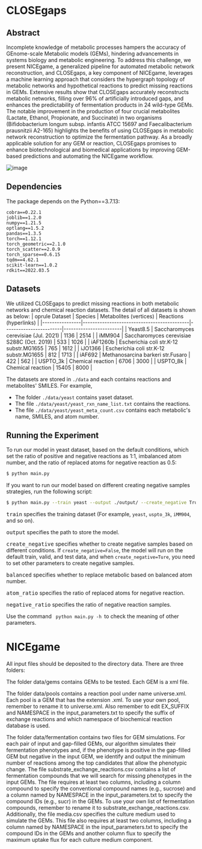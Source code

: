# CLOSEgaps

## Abstract
Incomplete knowledge of metabolic processes hampers the accuracy of GEnome-scale Metabolic models (GEMs), hindering advancements in systems biology and metabolic engineering. To address this challenge, we present NICEgame, a generalized pipeline for automated metabolic network reconstruction, and CLOSEgaps, a key component of NICEgame, leverages a machine learning approach that considers the hypergraph topology of metabolic networks and hypothetical reactions to predict missing reactions in GEMs. Extensive results show that CLOSEgaps accurately reconstructs metabolic networks, filling over $96\%$ of artificially introduced gaps, and enhances the predictability of fermentation products in $24$ wild-type GEMs. The notable improvement in the production of four crucial metabolites (Lactate, Ethanol, Propionate, and Succinate) in two organisms (Bifidobacterium longum subsp. infantis ATCC 15697 and Faecalibacterium prausnitzii A2-165) highlights the benefits of using CLOSEgaps in metabolic network reconstruction to optimize the fermentation pathway. As a broadly applicable solution for any GEM or reaction, CLOSEgaps promises to enhance biotechnological and biomedical applications by improving GEM-based predictions and automating the NICEgame workflow.

![image](./img/model.png)

## Dependencies
The package depends on the Python==3.7.13:
```
cobra==0.22.1
joblib==1.2.0
numpy==1.21.5
optlang==1.5.2
pandas==1.3.5
torch==1.12.1
torch_geometric==2.1.0
torch_scatter==2.0.9
torch_sparse==0.6.15 
tqdm==4.62.1
scikit-learn==1.0.2
rdkit==2022.03.5
```

## Datasets
We utilized CLOSEgaps to predict missing reactions in both metabolic networks and chemical reaction datasets. The detail of all datasets is shown as below:
| oprule Dataset | Species                                    | Metabolites (vertices) | Reactions (hyperlinks) |
|----------------|--------------------------------------------|------------------------|------------------------|
| Yeast8.5       | Saccharomyces cerevisiae (Jul. 2021)       | 1136                   | 2514                   |
| iMM904         | Saccharomyces cerevisiae S288C (Oct. 2019) | 533                    | 1026                   |
| iAF1260b       | Escherichia coli str.K-12 substr.MG1655    | 765                    | 1612                   |
| iJO1366        | Escherichia coli str.K-12 substr.MG1655    | 812                    | 1713                   |
| iAF692         | Methanosarcina barkeri str.Fusaro          | 422                    | 562                    |
| USPTO\_3k      | Chemical reaction                          | 6706                   | 3000                   |
| USPTO\_8k      | Chemical reaction                          | 15405                  | 8000                   |

The datasets are stored in ```./data``` and each contains reactions and metabolites' SMILES. 
For example, 
* The folder ```./data/yeast```  contains yaset dataset. 
* The file ```./data/yeast/yeast_rxn_name_list.txt``` contains the reactions.
* The file ```./data/yeast/yeast_meta_count.csv``` contains each metabolic's name, SMILES, and atom number.

## Running the Experiment
To run our model in yeast dataset, based on the default conditions, which set the ratio of positive and negative reactions as 1:1, imbalanced atom number, and the ratio of replaced atoms for negative reaction as 0.5:
```bash
$ python main.py
```
If you want to run our model based on different creating negative samples strategies, run the following script:
```bash
$ python main.py --train yeast --output ./output/ --create_negative True --balanced True --atom_ratio 0.5 --negative_ratio 2
```

<kbd>train</kbd> specifies the training dataset (For example, ```yeast```, ```uspto_3k```,  ```iMM904```, and so on).

<kbd>output</kbd> specifies the path to store the model.

<kbd>create_negative</kbd> specifies whether to create negative samples based on different conditions. If ```create_negative=False```, the model will run on the default train, valid, and test data, and when ```create_negative=Ture```, you need to set other parameters to create negative samples. 

<kbd>balanced</kbd> specifies whether to replace metabolic based on balanced atom number.

<kbd>atom_ratio</kbd> specifies the ratio of replaced atoms for negative reaction.

<kbd>negative_ratio</kbd> specifies the ratio of negative reaction samples.

Use the command <code> python main.py -h </code>to check the meaning of other parameters.

# NICEgame
All input files should be deposited to the directory <kdb>data<kdb>. There are three folders:

The folder <kdb>data/gems<kdb> contains GEMs to be tested. Each GEM is a xml file.

The folder <kdb>data/pools<kdb> contains a reaction pool under name <kdb>universe.xml<kdb>. Each pool is a GEM that has the extension <kdb>.xml<kdb>. To use your own pool, remember to rename it to <kdb>universe.xml<kdb>. Also remember to edit <kdb>EX_SUFFIX<kdb> and <kdb>NAMESPACE<kdb> in the input_parameters.txt to specify the suffix of exchange reactions and which namespace of biochemical reaction database is used. 

The folder <kdb>data/fermentation<kdb> contains two files for GEM simulations. For each pair of input and gap-filled GEMs, our algorithm simulates their fermentation phenotypes and, if the phenotype is positive in the gap-filled GEM but negative in the input GEM, we identify and output the minimum number of reactions among the top candidates that allow the phenotypic change. The file substrate_exchange_reactions.csv contains a list of fermentation compounds that we will search for missing phenotypes in the input GEMs. The file requires at least two columns, including a column compound to specify the conventional compound names (e.g., sucrose) and a column named by <kdb>NAMESPACE<kdb> in the i<kdb>nput_parameters.txt<kdb> to specify the compound IDs (e.g., sucr) in the GEMs. To use your own list of fermentation compounds, remember to rename it to <kdb>substrate_exchange_reactions.csv<kdb>. Additionally, the file media.csv specifies the culture medium used to simulate the GEMs. This file also requires at least two columns, including a column named by <kdb>NAMESPACE<kdb> in the input_parameters.txt to specify the compound IDs in the GEMs and another column flux to specify the maximum uptake flux for each culture medium component.
